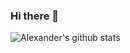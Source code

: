 ### Hi there 👋

![Alexander's github stats](https://github-readme-stats.vercel.app/api?username=alexandercaley&show_icons=true&theme=synthwave)
